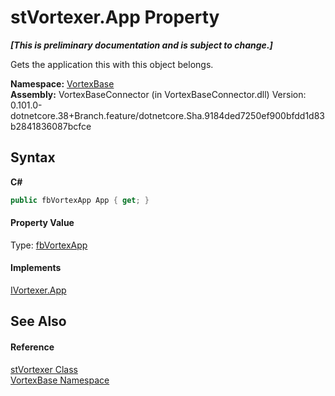 # stVortexer.App Property 
 _**\[This is preliminary documentation and is subject to change.\]**_

Gets the application this with this object belongs.

**Namespace:**&nbsp;<a href="N_VortexBase.md">VortexBase</a><br />**Assembly:**&nbsp;VortexBaseConnector (in VortexBaseConnector.dll) Version: 0.101.0-dotnetcore.38+Branch.feature/dotnetcore.Sha.9184ded7250ef900bfdd1d83b2841836087bcfce

## Syntax

**C#**<br />
``` C#
public fbVortexApp App { get; }
```


#### Property Value
Type: <a href="T_VortexBase_fbVortexApp.md">fbVortexApp</a>

#### Implements
<a href="P_VortexBase_IVortexer_App.md">IVortexer.App</a><br />

## See Also


#### Reference
<a href="T_VortexBase_stVortexer.md">stVortexer Class</a><br /><a href="N_VortexBase.md">VortexBase Namespace</a><br />
